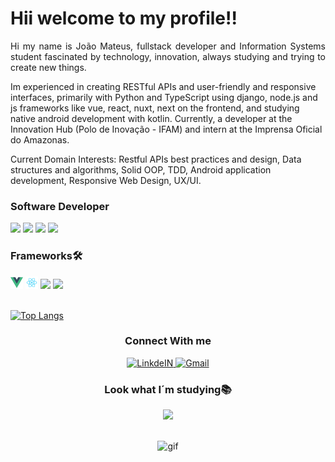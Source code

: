 
<h1 >Hii welcome to my profile!!</h1> 

<p  align="justify">Hi my name is João Mateus, fullstack developer and Information Systems student fascinated by technology, innovation, always studying and trying to create new things.

 Im experienced in creating RESTful APIs and user-friendly and responsive interfaces, primarily with Python and TypeScript using django, node.js and js frameworks like vue, react, nuxt, next on the frontend, and studying native android development with kotlin. Currently, a developer at the Innovation Hub (Polo de Inovação - IFAM) and intern at the Imprensa Oficial do Amazonas.

Current Domain Interests: Restful APIs best practices and design, Data structures and algorithms, Solid OOP, TDD, Android application development, Responsive Web Design, UX/UI.</p>


<div float="left">
 
  <h3 align="left">Software Developer</h3>
    <code><img height="20"<img src="https://www.seekpng.com/png/full/80-803501_javascript-logo-logo-de-java-script-png.png"></code>
    <code><img height="20"<img src="https://cdn.iconscout.com/icon/free/png-512/typescript-1174965.png"></code>
    <code><img height="20" src="https://miro.medium.com/max/930/0*MNVJq_8e0SJoqZb5.jpg"></code>
    <code><img height="20" src="https://upload.wikimedia.org/wikipedia/commons/thumb/c/c3/Python-logo-notext.svg/1869px-Python-logo-notext.svg.png"></code>
    
   <h3 align="left"> Frameworks🛠️</h3>
   <code><img height="20" src="https://raw.githubusercontent.com/github/explore/80688e429a7d4ef2fca1e82350fe8e3517d3494d/topics/vue/vue.png"></code>            
   <code><img height="20" src="https://raw.githubusercontent.com/github/explore/80688e429a7d4ef2fca1e82350fe8e3517d3494d/topics/react/react.png"></code>                  <code><img height="20" src="https://brandslogos.com/wp-content/uploads/images/large/angular-icon-logo.png"></code>
   <code><img height="20" src="https://static.djangoproject.com/img/logos/django-logo-negative.1d528e2cb5fb.png"></code>
  </div>                    
 <br>
 
<div align="left">
  
[![Top Langs](https://github-readme-stats.vercel.app/api/top-langs/?username=joaomateuus&layout=compact&theme=tokyonight)](https://github.com/joaomateuus/github-readme-stats)
  
</div>                                                                                                                                                                                                   
 <div align="center">
 <h3 height="50" width="60">Connect With me</h3>
  <a target="_blank" href="https://www.linkedin.com/in/jo%C3%A3omateus-/">
    <img alt="LinkdeIN" width="22px" src="https://cdn.jsdelivr.net/npm/simple-icons@v3/icons/linkedin.svg" />
  </a>
 
  <a target="_blank" href="mailto:joaomateusmoraisdeamaral@gmail.com">
    <img alt="Gmail" width="22px" src="https://cdn.jsdelivr.net/npm/simple-icons@v3/icons/gmail.svg" />
  </a>
</div>

 <div align="center">
   <h3 height="50" width="60">Look what I´m studying📚</h3>
     <a target="_blank" href="">
      <img  align="left "src="https://upload.wikimedia.org/wikipedia/commons/4/45/Notion_app_logo.png?20200221181224" heigth="50" width="60" />
    </a>
</div>
 
 <br>
 
 <div align="center">
 
![gif](https://c.tenor.com/mCiM7CmGGI4AAAAC/naruto.gif)

 </div>

  


